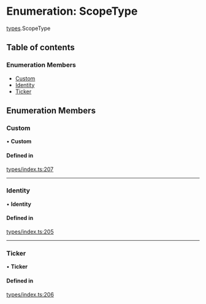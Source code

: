 # Enumeration: ScopeType

[types](../wiki/types).ScopeType

## Table of contents

### Enumeration Members

- [Custom](../wiki/types.ScopeType#custom)
- [Identity](../wiki/types.ScopeType#identity)
- [Ticker](../wiki/types.ScopeType#ticker)

## Enumeration Members

### Custom

• **Custom**

#### Defined in

[types/index.ts:207](https://github.com/PolymathNetwork/polymesh-sdk/blob/c6fe1be3/src/types/index.ts#L207)

___

### Identity

• **Identity**

#### Defined in

[types/index.ts:205](https://github.com/PolymathNetwork/polymesh-sdk/blob/c6fe1be3/src/types/index.ts#L205)

___

### Ticker

• **Ticker**

#### Defined in

[types/index.ts:206](https://github.com/PolymathNetwork/polymesh-sdk/blob/c6fe1be3/src/types/index.ts#L206)
